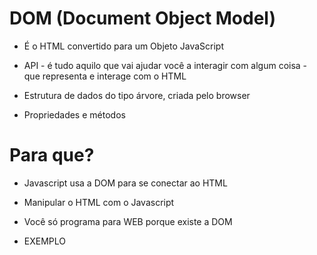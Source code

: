 # DOM (Document Object Model)

* É o HTML convertido para um Objeto JavaScript

* API - é tudo aquilo que vai ajudar você a interagir com algum coisa - que representa e interage com o HTML

* Estrutura de dados do tipo árvore, criada pelo browser

* Propriedades e métodos

# Para que?

* Javascript usa a DOM para se conectar ao HTML

* Manipular o HTML com o Javascript

* Você só programa para WEB porque existe a DOM

* EXEMPLO


